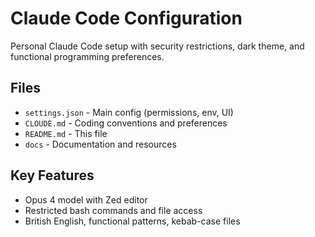 # Claude Code Configuration

Personal Claude Code setup with security restrictions, dark theme, and functional programming preferences.

## Files

- `settings.json` - Main config (permissions, env, UI)
- `CLOUDE.md` - Coding conventions and preferences
- `README.md` - This file
- `docs` - Documentation and resources

## Key Features

- Opus 4 model with Zed editor
- Restricted bash commands and file access
- British English, functional patterns, kebab-case files
